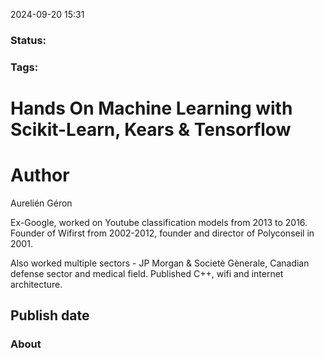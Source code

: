 2024-09-20 15:31

### Status: 

### Tags:

# Hands On Machine Learning with Scikit-Learn, Kears & Tensorflow
# Author
Aurelién Géron

Ex-Google, worked on Youtube classification models from 2013 to 2016. Founder of Wifirst from 2002-2012, founder and director of Polyconseil in 2001.

Also worked multiple sectors - JP Morgan & Societè Gènerale, Canadian defense sector and medical field. Published C++, wifi and internet architecture.  
## Publish date


### About

